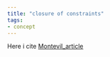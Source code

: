 ```yaml
---
title: "closure of constraints"
tags:
- concept
---
```


Here i cite [Montevil_article](read/Montevil_article.md)